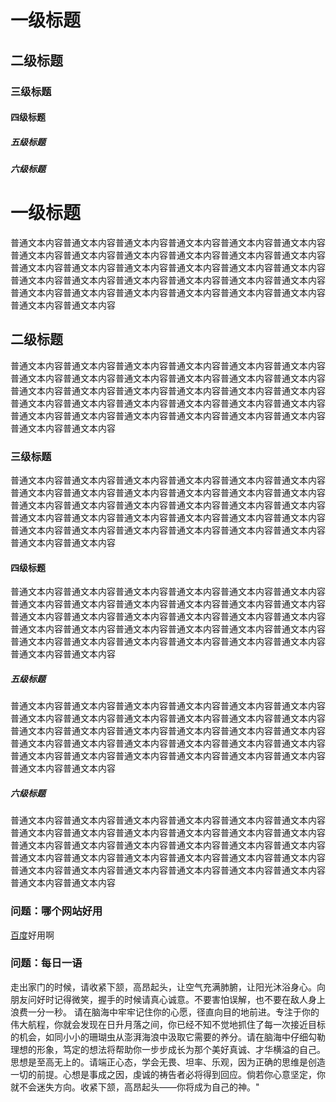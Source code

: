 # 一级标题
## 二级标题
### 三级标题
#### 四级标题
##### 五级标题
##### 六级标题
# 一级标题

普通文本内容普通文本内容普通文本内容普通文本内容普通文本内容普通文本内容普通文本内容普通文本内容普通文本内容普通文本内容普通文本内容普通文本内容普通文本内容普通文本内容普通文本内容普通文本内容普通文本内容普通文本内容普通文本内容普通文本内容普通文本内容普通文本内容普通文本内容普通文本内容普通文本内容普通文本内容普通文本内容普通文本内容普通文本内容普通文本内容普通文本内容普通文本内容

## 二级标题
普通文本内容普通文本内容普通文本内容普通文本内容普通文本内容普通文本内容普通文本内容普通文本内容普通文本内容普通文本内容普通文本内容普通文本内容普通文本内容普通文本内容普通文本内容普通文本内容普通文本内容普通文本内容普通文本内容普通文本内容普通文本内容普通文本内容普通文本内容普通文本内容普通文本内容普通文本内容普通文本内容普通文本内容普通文本内容普通文本内容普通文本内容普通文本内容

### 三级标题
普通文本内容普通文本内容普通文本内容普通文本内容普通文本内容普通文本内容普通文本内容普通文本内容普通文本内容普通文本内容普通文本内容普通文本内容普通文本内容普通文本内容普通文本内容普通文本内容普通文本内容普通文本内容普通文本内容普通文本内容普通文本内容普通文本内容普通文本内容普通文本内容普通文本内容普通文本内容普通文本内容普通文本内容普通文本内容普通文本内容普通文本内容普通文本内容

#### 四级标题
普通文本内容普通文本内容普通文本内容普通文本内容普通文本内容普通文本内容普通文本内容普通文本内容普通文本内容普通文本内容普通文本内容普通文本内容普通文本内容普通文本内容普通文本内容普通文本内容普通文本内容普通文本内容普通文本内容普通文本内容普通文本内容普通文本内容普通文本内容普通文本内容普通文本内容普通文本内容普通文本内容普通文本内容普通文本内容普通文本内容普通文本内容普通文本内容

##### 五级标题
普通文本内容普通文本内容普通文本内容普通文本内容普通文本内容普通文本内容普通文本内容普通文本内容普通文本内容普通文本内容普通文本内容普通文本内容普通文本内容普通文本内容普通文本内容普通文本内容普通文本内容普通文本内容普通文本内容普通文本内容普通文本内容普通文本内容普通文本内容普通文本内容普通文本内容普通文本内容普通文本内容普通文本内容普通文本内容普通文本内容普通文本内容普通文本内容

##### 六级标题
普通文本内容普通文本内容普通文本内容普通文本内容普通文本内容普通文本内容普通文本内容普通文本内容普通文本内容普通文本内容普通文本内容普通文本内容普通文本内容普通文本内容普通文本内容普通文本内容普通文本内容普通文本内容普通文本内容普通文本内容普通文本内容普通文本内容普通文本内容普通文本内容普通文本内容普通文本内容普通文本内容普通文本内容普通文本内容普通文本内容普通文本内容普通文本内容

### 问题：哪个网站好用
[百度](https://www.baidu.com)好用啊

### 问题：每日一语
走出家门的时候，请收紧下颔，高昂起头，让空气充满肺腑，让阳光沐浴身心。向朋友问好时记得微笑，握手的时候请真心诚意。不要害怕误解，也不要在敌人身上浪费一分一秒。
请在脑海中牢牢记住你的心愿，径直向目的地前进。专注于你的伟大航程，你就会发现在日升月落之间，你已经不知不觉地抓住了每一次接近目标的机会，如同小小的珊瑚虫从澎湃海浪中汲取它需要的养分。请在脑海中仔细勾勒理想的形象，笃定的想法将帮助你一步步成长为那个美好真诚、才华横溢的自己。思想是至高无上的。请端正心态，学会无畏、坦率、乐观，因为正确的思维是创造一切的前提。心想是事成之因，虔诚的祷告者必将得到回应。倘若你心意坚定，你就不会迷失方向。收紧下颔，高昂起头——你将成为自己的神。"
